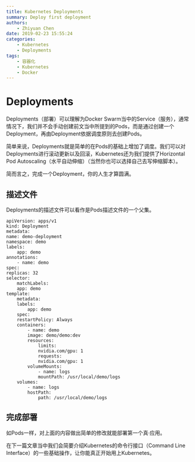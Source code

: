 ```yaml
---
title: Kubernetes Deployments
summary: Deploy first deployment
authors:
    - Zhiyuan Chen
date: 2019-02-23 15:55:24
categories:
    - Kubernetes
    - Deployments
tags:
    - 容器化
    - Kubernetes
    - Docker
---
```


# Deployments

Deployments（部署）可以理解为Docker Swarm当中的Service（服务），通常情况下，我们并不会手动创建前文当中所提到的Pods，而是通过创建一个Deployment，再由Deployment依据调度原则去创建Pods。

简单来说，Deployments就是简单的在Pods的基础上增加了调度。我们可以对Deployments进行滚动更新以及回滚，Kubernetes还为我们提供了Horizontal Pod Autoscaling（水平自动伸缩）（当然你也可以选择自己去写伸缩脚本）。

简而言之，完成一个Deployment，你的人生才算圆满。

## 描述文件

Deployments的描述文件可以看作是Pods描述文件的一个父集。

    apiVersion: apps/v1
    kind: Deployment
    metadata:
    name: demo-deployment
    namespace: demo
    labels:
        app: demo
    annotations:
        - name: demo
    spec:
    replicas: 32
    selector:
        matchLabels:
        app: demo
    template:
        metadata:
        labels:
            app: demo
        spec:
        restartPolicy: Always
        containers:
            - name: demo
            image: demo/demo:dev
            resources:
                limits:
                nvidia.com/gpu: 1
                requests:
                nvidia.com/gpu: 1
            volumeMounts:
                - name: logs
                mountPath: /usr/local/demo/logs
        volumes:
            - name: logs
            hostPath:
                path: /usr/local/demo/logs

## 完成部署

如Pods一样，对上面的内容做出简单的修改就能部署第一个真·应用。

在下一篇文章当中我们会简要介绍Kubernetes的命令行接口（Command Line Interface）的一些基础操作，让你能真正开始用上Kubernetes。
